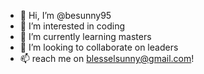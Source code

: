 - 👋 Hi, I’m @besunny95
- 👀 I’m interested in coding
- 🌱 I’m currently learning masters
- 💞️ I’m looking to collaborate on leaders
- 📫  reach me on blesselsunny@gmail.com!

<!---
besunny95/besunny95 is a ✨ special ✨ repository because its `README.md` (this file) appears on your GitHub profile.
You can click the Preview link to take a look at your changes.
--->
